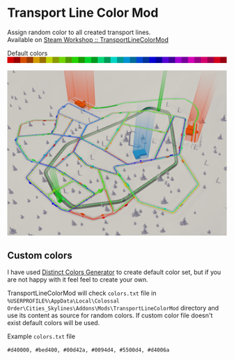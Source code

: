 Transport Line Color Mod
=================================

Assign random color to all created transport lines.  
Available on [Steam Workshop :: TransportLineColorMod](http://steamcommunity.com/sharedfiles/filedetails/?id=409865621)

Default colors
![Default colors](default_colors.png)

![Transport Line Color Mod](example.png)

Custom colors
-------------

I have used [Distinct Colors Generator](http://phrogz.net/css/distinct-colors.html) to create default color set, but if you are not happy with it feel feel to create your own. 

TransportLineColorMod will check ```colors.txt``` file in ```%USERPROFILE%\AppData\Local\Colossal Order\Cities_Skylines\Addons\Mods\TransportLineColorMod``` directory and use its content as source for random colors. If custom color file doesn't exist default colors will be used.

Example ```colors.txt``` file

	#d40000, #bed400, #00d42a, #0094d4, #5500d4, #d4006a

	

